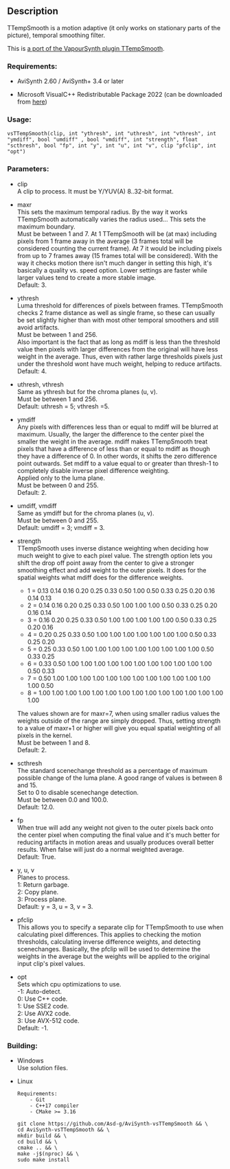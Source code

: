 ## Description

TTempSmooth is a motion adaptive (it only works on stationary parts of the picture), temporal smoothing filter.

This is [a port of the VapourSynth plugin TTempSmooth](https://github.com/HomeOfVapourSynthEvolution/VapourSynth-TTempSmooth).

### Requirements:

- AviSynth 2.60 / AviSynth+ 3.4 or later

- Microsoft VisualC++ Redistributable Package 2022 (can be downloaded from [here](https://github.com/abbodi1406/vcredist/releases))

### Usage:

```
vsTTempSmooth(clip, int "ythresh", int "uthresh", int "vthresh", int "ymdiff", bool "umdiff" , bool "vmdiff", int "strength", float "scthresh", bool "fp", int "y", int "u", int "v", clip "pfclip", int "opt")
```

### Parameters:

- clip\
    A clip to process. It must be Y/YUV(A) 8..32-bit format.

- maxr\
    This sets the maximum temporal radius. By the way it works TTempSmooth automatically varies the radius used... This sets the maximum boundary.\
    Must be between 1 and 7. At 1 TTempSmooth will be (at max) including pixels from 1 frame away in the average (3 frames total will be considered counting the current frame). At 7 it would be including pixels from up to 7 frames away (15 frames total will be considered). With the way it checks motion there isn't much danger in setting this high, it's basically a quality vs. speed option. Lower settings are faster while larger values tend to create a more stable image.\
    Default: 3.

- ythresh\
    Luma threshold for differences of pixels between frames. TTempSmooth checks 2 frame distance as well as single frame, so these can usually be set slightly higher than with most other temporal smoothers and still avoid artifacts.\
    Must be between 1 and 256.\
    Also important is the fact that as long as mdiff is less than the threshold value then pixels with larger differences from the original will have less weight in the average. Thus, even with rather large thresholds pixels just under the threshold wont have much weight, helping to reduce artifacts.\
    Default: 4.

- uthresh, vthresh\
    Same as ythresh but for the chroma planes (u, v).\
    Must be between 1 and 256.\
    Default: uthresh = 5; vthresh =5.

- ymdiff\
    Any pixels with differences less than or equal to mdiff will be blurred at maximum. Usually, the larger the difference to the center pixel the smaller the weight in the average. mdiff makes TTempSmooth treat pixels that have a difference of less than or equal to mdiff as though they have a difference of 0. In other words, it shifts the zero difference point outwards. Set mdiff to a value equal to or greater than thresh-1 to completely disable inverse pixel difference weighting.\
    Applied only to the luma plane.\
    Must be between 0 and 255.\
    Default: 2.

- umdiff, vmdiff\
    Same as ymdiff but for the chroma planes (u, v).\
    Must be between 0 and 255.\
    Default: umdiff = 3; vmdiff = 3.

- strength\
    TTempSmooth uses inverse distance weighting when deciding how much weight to give to each pixel value. The strength option lets you shift the drop off point away from the center to give a stronger smoothing effect and add weight to the outer pixels. It does for the spatial weights what mdiff does for the difference weights.

    - 1 = 0.13 0.14 0.16 0.20 0.25 0.33 0.50 1.00 0.50 0.33 0.25 0.20 0.16 0.14 0.13
    - 2 = 0.14 0.16 0.20 0.25 0.33 0.50 1.00 1.00 1.00 0.50 0.33 0.25 0.20 0.16 0.14
    - 3 = 0.16 0.20 0.25 0.33 0.50 1.00 1.00 1.00 1.00 1.00 0.50 0.33 0.25 0.20 0.16
    - 4 = 0.20 0.25 0.33 0.50 1.00 1.00 1.00 1.00 1.00 1.00 1.00 0.50 0.33 0.25 0.20
    - 5 = 0.25 0.33 0.50 1.00 1.00 1.00 1.00 1.00 1.00 1.00 1.00 1.00 0.50 0.33 0.25
    - 6 = 0.33 0.50 1.00 1.00 1.00 1.00 1.00 1.00 1.00 1.00 1.00 1.00 1.00 0.50 0.33
    - 7 = 0.50 1.00 1.00 1.00 1.00 1.00 1.00 1.00 1.00 1.00 1.00 1.00 1.00 1.00 0.50
    - 8 = 1.00 1.00 1.00 1.00 1.00 1.00 1.00 1.00 1.00 1.00 1.00 1.00 1.00 1.00 1.00

    The values shown are for maxr=7, when using smaller radius values the weights outside of the range are simply dropped. Thus, setting strength to a value of maxr+1 or higher will give you equal spatial weighting of all pixels in the kernel.\
    Must be between 1 and 8.\
    Default: 2.

- scthresh\
    The standard scenechange threshold as a percentage of maximum possible change of the luma plane. A good range of values is between 8 and 15.\
    Set to 0 to disable scenechange detection.\
    Must be between 0.0 and 100.0.\
    Default: 12.0.

- fp\
    When true will add any weight not given to the outer pixels back onto the center pixel when computing the final value and it's much better for reducing artifacts in motion areas and usually produces overall better results. When false will just do a normal weighted average.\
    Default: True.

- y, u, v\
    Planes to process.\
    1: Return garbage.\
    2: Copy plane.\
    3: Process plane.\
    Default: y = 3, u = 3, v = 3.

- pfclip\
    This allows you to specify a separate clip for TTempSmooth to use when calculating pixel differences. This applies to checking the motion thresholds, calculating inverse difference weights, and detecting scenechanges. Basically, the pfclip will be used to determine the weights in the average but the weights will be applied to the original input clip's pixel values.

- opt\
    Sets which cpu optimizations to use.\
    -1: Auto-detect.\
    0: Use C++ code.\
    1: Use SSE2 code.\
    2: Use AVX2 code.\
    3: Use AVX-512 code.\
    Default: -1.

### Building:

- Windows\
    Use solution files.

- Linux
    ```
    Requirements:
        - Git
        - C++17 compiler
        - CMake >= 3.16
    ```
    ```
    git clone https://github.com/Asd-g/AviSynth-vsTTempSmooth && \
    cd AviSynth-vsTTempSmooth && \
    mkdir build && \
    cd build && \
    cmake .. && \
    make -j$(nproc) && \
    sudo make install
    ```
